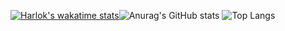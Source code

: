 [![Harlok's wakatime stats](https://github-readme-stats.vercel.app/api/wakatime?username=gutodidonato)](https://github.com/anuraghazra/github-readme-stats)![Anurag's GitHub stats](https://github-readme-stats.vercel.app/api?username=gutodidonato) ![Top Langs](https://github-readme-stats.vercel.app/api/top-langs/?username=gutodidonato&layout=donut-vertical)





